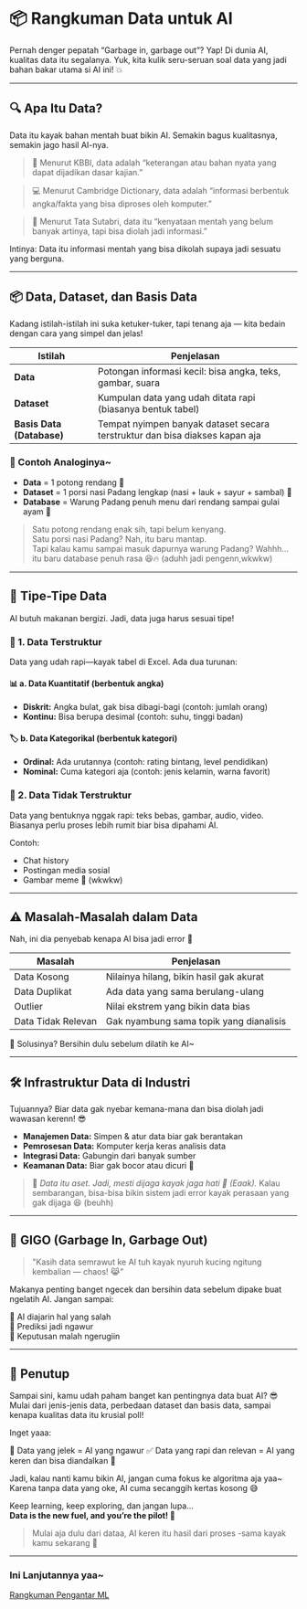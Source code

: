 # 📦 Rangkuman Data untuk AI 

Pernah denger pepatah “Garbage in, garbage out”? Yap! Di dunia AI, kualitas data itu segalanya. Yuk, kita kulik seru-seruan soal data yang jadi bahan bakar utama si AI ini! 💥

---

## 🔍 Apa Itu Data?
Data itu kayak bahan mentah buat bikin AI. Semakin bagus kualitasnya, semakin jago hasil AI-nya.

> 📘 Menurut KBBI, data adalah “keterangan atau bahan nyata yang dapat dijadikan dasar kajian.”

> 💻 Menurut Cambridge Dictionary, data adalah “informasi berbentuk angka/fakta yang bisa diproses oleh komputer.”

> 🧠 Menurut Tata Sutabri, data itu “kenyataan mentah yang belum banyak artinya, tapi bisa diolah jadi informasi.”

Intinya: Data itu informasi mentah yang bisa dikolah supaya jadi sesuatu yang berguna.

---

## 📦 Data, Dataset, dan Basis Data
Kadang istilah-istilah ini suka ketuker-tuker, tapi tenang aja — kita bedain dengan cara yang simpel dan jelas!

| Istilah | Penjelasan |
|--------|------------|
| **Data** | Potongan informasi kecil: bisa angka, teks, gambar, suara |
| **Dataset** | Kumpulan data yang udah ditata rapi (biasanya bentuk tabel) |
| **Basis Data (Database)** | Tempat nyimpen banyak dataset secara terstruktur dan bisa diakses kapan aja |

### 🍛 Contoh Analoginya~
- **Data** = 1 potong rendang 🥩  
- **Dataset** = 1 porsi nasi Padang lengkap (nasi + lauk + sayur + sambal) 🍛  
- **Database** = Warung Padang penuh menu dari rendang sampai gulai ayam 🏪

> Satu potong rendang enak sih, tapi belum kenyang.  
> Satu porsi nasi Padang? Nah, itu baru mantap.  
> Tapi kalau kamu sampai masuk dapurnya warung Padang? Wahhh... itu baru database penuh rasa 😆🔥 (aduhh jadi pengenn,wkwkw)

---

## 🧩 Tipe-Tipe Data
AI butuh makanan bergizi. Jadi, data juga harus sesuai tipe!

### 🧾 1. Data Terstruktur
Data yang udah rapi—kayak tabel di Excel. Ada dua turunan:

#### 📊 a. Data Kuantitatif (berbentuk angka)
- **Diskrit:** Angka bulat, gak bisa dibagi-bagi (contoh: jumlah orang)
- **Kontinu:** Bisa berupa desimal (contoh: suhu, tinggi badan)

#### 🏷️ b. Data Kategorikal (berbentuk kategori)
- **Ordinal:** Ada urutannya (contoh: rating bintang, level pendidikan)
- **Nominal:** Cuma kategori aja (contoh: jenis kelamin, warna favorit)

### 📂 2. Data Tidak Terstruktur
Data yang bentuknya nggak rapi: teks bebas, gambar, audio, video. Biasanya perlu proses lebih rumit biar bisa dipahami AI.

Contoh:
- Chat history
- Postingan media sosial
- Gambar meme 🤡 (wkwkw)

---

## ⚠️ Masalah-Masalah dalam Data
Nah, ini dia penyebab kenapa AI bisa jadi error 😬

| Masalah | Penjelasan |
|---------|------------|
| Data Kosong | Nilainya hilang, bikin hasil gak akurat |
| Data Duplikat | Ada data yang sama berulang-ulang |
| Outlier | Nilai ekstrem yang bikin data bias |
| Data Tidak Relevan | Gak nyambung sama topik yang dianalisis |

🧽 Solusinya? Bersihin dulu sebelum dilatih ke AI~

---

## 🛠 Infrastruktur Data di Industri
Tujuannya? Biar data gak nyebar kemana-mana dan bisa diolah jadi wawasan kerenn! 😎

- **Manajemen Data:** Simpen & atur data biar gak berantakan
- **Pemrosesan Data:** Komputer kerja keras analisis data
- **Integrasi Data:** Gabungin dari banyak sumber
- **Keamanan Data:** Biar gak bocor atau dicuri 🔐

> 🧠 *Data itu aset. Jadi, mesti dijaga kayak jaga hati 🥹 (Eaak).*
> Kalau sembarangan, bisa-bisa bikin sistem jadi error kayak perasaan yang gak dijaga 😆 (beuhh)

---

## 🧠 GIGO (Garbage In, Garbage Out)

> "Kasih data semrawut ke AI tuh kayak nyuruh kucing ngitung kembalian — chaos! 😹”

Makanya penting banget ngecek dan bersihin data sebelum dipake buat ngelatih AI. Jangan sampai:

🚫 AI diajarin hal yang salah  
🚫 Prediksi jadi ngawur  
🚫 Keputusan malah ngerugiin

---

## 🏁 Penutup

Sampai sini, kamu udah paham banget kan pentingnya data buat AI? 😎  
Mulai dari jenis-jenis data, perbedaan dataset dan basis data, sampai kenapa kualitas data itu krusial poll!

Inget yaaa:

🔁 Data yang jelek = AI yang ngawur
✅ Data yang rapi dan relevan = AI yang keren dan bisa diandalkan 💪

Jadi, kalau nanti kamu bikin AI, jangan cuma fokus ke algoritma aja yaa~
Karena tanpa data yang oke, AI cuma secanggih kertas kosong 😅

Keep learning, keep exploring, dan jangan lupa...  
**Data is the new fuel, and you’re the pilot! 🚀**

> Mulai aja dulu dari dataa, AI keren itu hasil dari proses -sama kayak kamu sekarang 💪

---
### Ini Lanjutannya yaa~
[Rangkuman Pengantar ML](https://github.com/nahira08/Belajar-Dasar-AI/blob/main/Rangkuman%20Pengantar%20ML.md)
